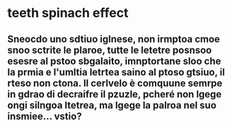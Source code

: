 # teeth spinach effect

## Sneocdo uno sdtiuo iglnese, non irmptoa cmoe snoo sctrite le plaroe, tutte le letetre posnsoo esesre al pstoo sbgalaito, imnptortane sloo che la prmia e l'umltia letrtea saino al ptoso gtsiuo, il rteso non ctona. Il cerlvelo è comquune semrpe in gdrao di decraifre il pzuzle, pcheré non lgege ongi silngoa ltetrea, ma lgege la palroa nel suo insmiee... vstio?